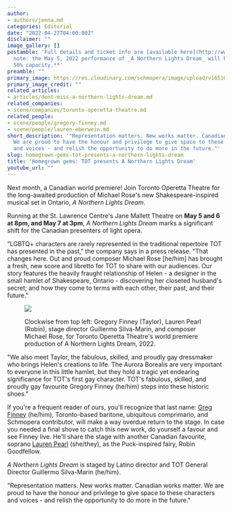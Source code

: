 ```yaml
---
author:
- authors/jenna.md
categories: Editorial
date: "2022-04-27T04:00:00Z"
disclaimer: ""
image_gallery: []
postamble: 'Full details and ticket info are [available here](http://www.torontooperetta.com/tickets.html).  **Please
  note: the May 5, 2022 performance of _A Northern Lights Dream_ will be capped at
  50% capacity.**'
preamble: ""
primary_image: https://res.cloudinary.com/schmopera/image/upload/v1651079245/media/2022/04/sqTOT_ANLD_kic01j.jpg
primary_image_credit: ""
related_articles:
- articles/dont-miss-a-northern-lights-dream.md
related_companies:
- scene/companies/toronto-operetta-theatre.md
related_people:
- scene/people/gregory-finney.md
- scene/people/lauren-eberwein.md
short_description: '"Representation matters. New works matter. Canadian works matter.
  We are proud to have the honour and privilege to give space to these characters
  and voices - and relish the opportunity to do more in the future."'
slug: homegrown-gems-tot-presents-a-northern-lights-dream
title: 'Homegrown gems: TOT presents A Northern Lights Dream'
youtube_url: ""
---
```

Next month, a Canadian world premiere! Join Toronto Operetta Theatre for the long-awaited production of Michael Rose's new Shakespeare-inspired musical set in Ontario, _A Northern Lights Dream_.

Running at the St. Lawrence Centre's Jane Mallett Theatre on **May 5 and 6 at 8pm, and May 7 at 3pm**, _A Northern Lights Dream_ marks a significant shift for the Canadian presenters of light opera.

"LGBTQ+ characters are rarely represented in the traditional repertoire TOT has presented in the past," the company says in a press release. "That changes here. Out and proud composer Michael Rose \[he/him\] has brought a fresh, new score and libretto for TOT to share with our audiences. Our story features the heavily fraught relationship of Helen - a designer in the small hamlet of Shakespeare, Ontario - discovering her closeted husband's secret; and how they come to terms with each other, their past, and their future."

<figure data-type="image">

![](https://res.cloudinary.com/schmopera/image/upload/v1651089298/media/2022/04/TOT_ANLD_collage_jtmqd5.jpg)

<figcaption>Clockwise from top left: Gregory Finney (Taylor), Lauren Pearl (Robin), stage director Guillermo Silva-Marin, and composer Michael Rose, for Toronto Operetta Theatre's world premiere production of A Northern Lights Dream, 2022.</figcaption>  
</figure>

"We also meet Taylor, the fabulous, skilled, and proudly gay dressmaker who brings Helen's creations to life. The Aurora Borealis are very important to everyone in this little hamlet, but they hold a tragic yet endearing significance for TOT's first gay character. TOT's fabulous, skilled, and proudly gay favourite Gregory Finney (he/him) steps into these historic shoes."

If you're a frequent reader of ours, you'll recognize that last name: [Greg Finney](/authors/greg/) (he/him), Toronto-based baritone, ubiquitous comprimario, and Schmopera contributor, will make a way overdue return to the stage. In case you needed a final shove to catch this new work, do yourself a favour and see Finney live. He'll share the stage with another Canadian favourite, soprano [Lauren Pearl](/scene/people/lauren-pearl/) (she/they), as the Puck-inspired fairy, Robin Goodfellow.

_A Northern Lights Dream_ is staged by Latino director and TOT General Director Guillermo Silva-Marin (he/him).

"Representation matters. New works matter. Canadian works matter. We are proud to have the honour and privilege to give space to these characters and voices - and relish the opportunity to do more in the future."